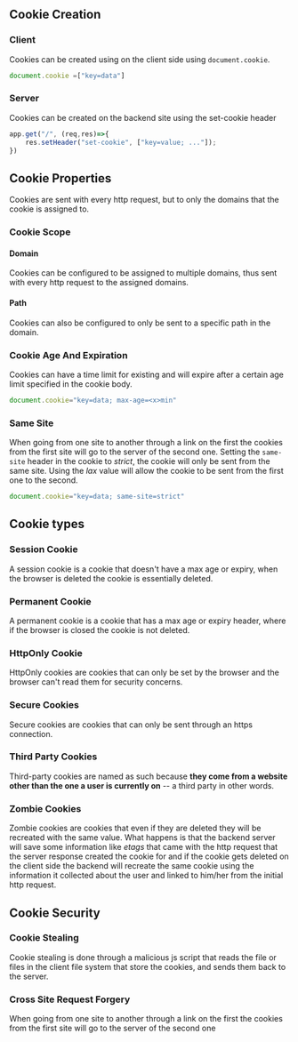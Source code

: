 ## Cookie Creation
### Client 
Cookies can be created using on the client side using `document.cookie`.
```ts
document.cookie =["key=data"]
````
### Server
Cookies can be created on the backend site using the set-cookie header
```ts
app.get("/", (req,res)=>{
	res.setHeader("set-cookie", ["key=value; ..."]);
})
```

## Cookie Properties
Cookies are sent with every http request, but to only the domains that the cookie is assigned to.
### Cookie Scope
#### Domain
Cookies can be configured to be assigned to multiple domains, thus sent with every http request to the assigned domains.
#### Path
Cookies can also be configured to only be sent to a specific path in the domain.

### Cookie Age And Expiration
Cookies can have a time limit for existing and will expire after a certain age limit specified in the cookie body.
```js
document.cookie="key=data; max-age=<x>min"
```  

### Same Site
When going from one site to another through a link on the first the cookies from the first site will go to the server of the second one. Setting the `same-site` header in the cookie to _strict_, the cookie will only be sent from the same site. Using the *lax* value will allow the cookie to be sent from the first one to the second.
```ts
document.cookie="key=data; same-site=strict"
```

## Cookie types
### Session Cookie
A session cookie is a cookie that doesn't have a max age or expiry, when the browser is deleted the cookie is essentially deleted.
### Permanent Cookie
A permanent cookie is a cookie that has a max age or expiry header, where if the browser is closed the cookie is not deleted.
### HttpOnly Cookie
HttpOnly cookies are cookies that  can only be set by the browser and the browser can't read them for security concerns.
### Secure Cookies
Secure cookies are cookies that can only be sent through an https connection.
### Third Party Cookies
Third-party cookies are named as such because **they come from a website other than the one a user is currently on** -- a third party in other words.
### Zombie Cookies
Zombie cookies are cookies that even if they are deleted they will be recreated with the same value. What happens is that the backend server will save some information like *etags* that came with the http request that the server response created the cookie for and if the cookie gets deleted on the client side the backend will recreate the same cookie using the information it collected about the user and linked to him/her from the initial http request. 

## Cookie Security
### Cookie Stealing 
Cookie stealing is done through a malicious js script that reads the file or files in the client file system that store the cookies, and sends them back to the server.
### Cross Site Request Forgery
When going from one site to another through a link on the first the cookies from the first site will go to the server of the second one
